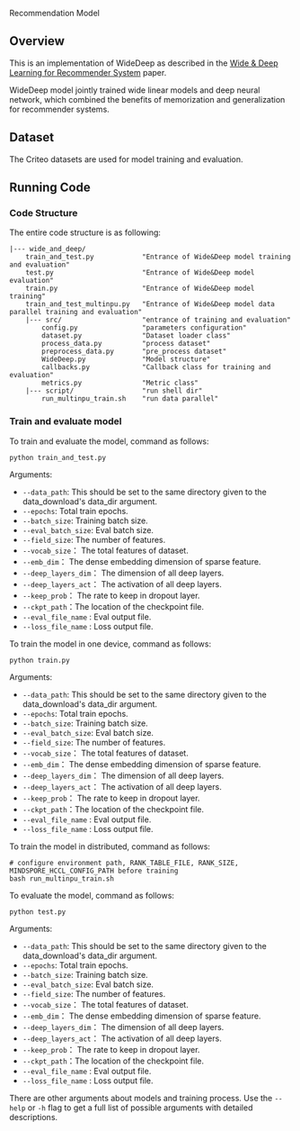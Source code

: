 Recommendation Model
## Overview
This is an implementation of WideDeep as described in the [Wide & Deep Learning for Recommender System](https://arxiv.org/pdf/1606.07792.pdf) paper.

WideDeep model jointly trained wide linear models and deep neural network, which combined the benefits of memorization and generalization for recommender systems.

## Dataset
The Criteo datasets are used for model training and evaluation.

## Running Code

### Code Structure
The entire code structure is as following:
```
|--- wide_and_deep/
    train_and_test.py            "Entrance of Wide&Deep model training and evaluation"
    test.py                      "Entrance of Wide&Deep model evaluation"
    train.py                     "Entrance of Wide&Deep model training"
    train_and_test_multinpu.py   "Entrance of Wide&Deep model data parallel training and evaluation"
    |--- src/                    "entrance of training and evaluation"
        config.py                "parameters configuration"
        dataset.py               "Dataset loader class"
        process_data.py          "process dataset"
        preprocess_data.py       "pre_process dataset"
        WideDeep.py              "Model structure"
        callbacks.py             "Callback class for training and evaluation"
        metrics.py               "Metric class"
    |--- script/                 "run shell dir"
        run_multinpu_train.sh    "run data parallel"
```

### Train and evaluate model
To train and evaluate the model, command as follows:
```
python train_and_test.py
```
Arguments:
  * `--data_path`: This should be set to the same directory given to the data_download's data_dir argument.
  * `--epochs`: Total train epochs.
  * `--batch_size`: Training batch size.
  * `--eval_batch_size`: Eval batch size.
  * `--field_size`: The number of features.
  * `--vocab_size`： The total features of dataset.
  * `--emb_dim`： The dense embedding dimension of sparse feature.
  * `--deep_layers_dim`： The dimension of all deep layers.
  * `--deep_layers_act`： The activation of all deep layers.
  * `--keep_prob`： The rate to keep in dropout layer.
  * `--ckpt_path`：The location of the checkpoint file.
  * `--eval_file_name` : Eval output file.
  * `--loss_file_name` :  Loss output file.

To train the model in one device, command as follows:
```
python train.py
```
Arguments:
  * `--data_path`: This should be set to the same directory given to the data_download's data_dir argument.
  * `--epochs`: Total train epochs.
  * `--batch_size`: Training batch size.
  * `--eval_batch_size`: Eval batch size.
  * `--field_size`: The number of features.
  * `--vocab_size`： The total features of dataset.
  * `--emb_dim`： The dense embedding dimension of sparse feature.
  * `--deep_layers_dim`： The dimension of all deep layers.
  * `--deep_layers_act`： The activation of all deep layers.
  * `--keep_prob`： The rate to keep in dropout layer.
  * `--ckpt_path`：The location of the checkpoint file.
  * `--eval_file_name` : Eval output file.
  * `--loss_file_name` :  Loss output file.

To train the model in distributed, command as follows:
```
# configure environment path, RANK_TABLE_FILE, RANK_SIZE, MINDSPORE_HCCL_CONFIG_PATH before training
bash run_multinpu_train.sh
```

To evaluate the model, command as follows:
```
python test.py
```
Arguments:
  * `--data_path`: This should be set to the same directory given to the data_download's data_dir argument.
  * `--epochs`: Total train epochs.
  * `--batch_size`: Training batch size.
  * `--eval_batch_size`: Eval batch size.
  * `--field_size`: The number of features.
  * `--vocab_size`： The total features of dataset.
  * `--emb_dim`： The dense embedding dimension of sparse feature.
  * `--deep_layers_dim`： The dimension of all deep layers.
  * `--deep_layers_act`： The activation of all deep layers.
  * `--keep_prob`： The rate to keep in dropout layer.
  * `--ckpt_path`：The location of the checkpoint file.
  * `--eval_file_name` : Eval output file.
  * `--loss_file_name` :  Loss output file.

There are other arguments about models and training process. Use the `--help` or `-h` flag to get a full list of possible arguments with detailed descriptions.
